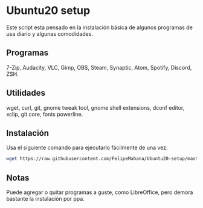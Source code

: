 # Ubuntu20 setup

Este script esta pensado en la instalación básica de algunos programas de usa diario y algunas comodidades.

## Programas

7-Zip,
Audacity,
VLC,
Gimp,
OBS,
Steam,
Synaptic,
Atom,
Spotify,
Discord,
ZSH.

## Utilidades

wget,
curl,
git,
gnome tweak tool,
gnome shell extensions,
dconf editor,
xclip,
git core,
fonts powerline.

## Instalación

Usa el siguiente comando para ejecutarlo fácilmente de una vez.

```bash
wget https://raw.githubusercontent.com/FelipeMahana/Ubuntu20-setup/master/setup-ubuntu.sh && sudo chmod +x setup.sh && ./setup.sh
```

## Notas

Puede agregar o quitar programas a guste, como LibreOffice, pero demora bastante la instalación por ppa.
